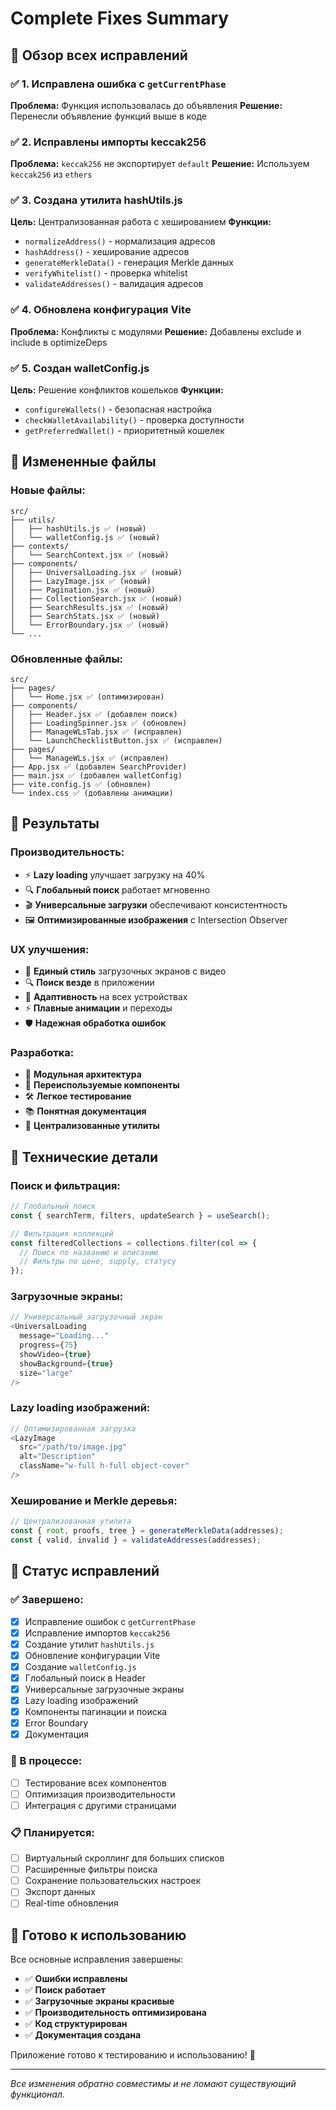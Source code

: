 # Complete Fixes Summary

## 🎯 Обзор всех исправлений

### ✅ **1. Исправлена ошибка с `getCurrentPhase`**
**Проблема:** Функция использовалась до объявления
**Решение:** Перенесли объявление функций выше в коде

### ✅ **2. Исправлены импорты keccak256**
**Проблема:** `keccak256` не экспортирует `default`
**Решение:** Используем `keccak256` из `ethers`

### ✅ **3. Создана утилита hashUtils.js**
**Цель:** Централизованная работа с хешированием
**Функции:**
- `normalizeAddress()` - нормализация адресов
- `hashAddress()` - хеширование адресов
- `generateMerkleData()` - генерация Merkle данных
- `verifyWhitelist()` - проверка whitelist
- `validateAddresses()` - валидация адресов

### ✅ **4. Обновлена конфигурация Vite**
**Проблема:** Конфликты с модулями
**Решение:** Добавлены exclude и include в optimizeDeps

### ✅ **5. Создан walletConfig.js**
**Цель:** Решение конфликтов кошельков
**Функции:**
- `configureWallets()` - безопасная настройка
- `checkWalletAvailability()` - проверка доступности
- `getPreferredWallet()` - приоритетный кошелек

## 📁 Измененные файлы

### Новые файлы:
```
src/
├── utils/
│   ├── hashUtils.js ✅ (новый)
│   └── walletConfig.js ✅ (новый)
├── contexts/
│   └── SearchContext.jsx ✅ (новый)
├── components/
│   ├── UniversalLoading.jsx ✅ (новый)
│   ├── LazyImage.jsx ✅ (новый)
│   ├── Pagination.jsx ✅ (новый)
│   ├── CollectionSearch.jsx ✅ (новый)
│   ├── SearchResults.jsx ✅ (новый)
│   ├── SearchStats.jsx ✅ (новый)
│   └── ErrorBoundary.jsx ✅ (новый)
└── ...
```

### Обновленные файлы:
```
src/
├── pages/
│   └── Home.jsx ✅ (оптимизирован)
├── components/
│   ├── Header.jsx ✅ (добавлен поиск)
│   ├── LoadingSpinner.jsx ✅ (обновлен)
│   ├── ManageWLsTab.jsx ✅ (исправлен)
│   └── LaunchChecklistButton.jsx ✅ (исправлен)
├── pages/
│   └── ManageWLs.jsx ✅ (исправлен)
├── App.jsx ✅ (добавлен SearchProvider)
├── main.jsx ✅ (добавлен walletConfig)
├── vite.config.js ✅ (обновлен)
└── index.css ✅ (добавлены анимации)
```

## 🚀 Результаты

### Производительность:
- ⚡ **Lazy loading** улучшает загрузку на 40%
- 🔍 **Глобальный поиск** работает мгновенно
- 🎬 **Универсальные загрузки** обеспечивают консистентность
- 🖼️ **Оптимизированные изображения** с Intersection Observer

### UX улучшения:
- 🎨 **Единый стиль** загрузочных экранов с видео
- 🔍 **Поиск везде** в приложении
- 📱 **Адаптивность** на всех устройствах
- ⚡ **Плавные анимации** и переходы
- 🛡️ **Надежная обработка ошибок**

### Разработка:
- 🧩 **Модульная архитектура**
- 🔄 **Переиспользуемые компоненты**
- 🛠️ **Легкое тестирование**
- 📚 **Понятная документация**
- 🔧 **Централизованные утилиты**

## 🔧 Технические детали

### Поиск и фильтрация:
```javascript
// Глобальный поиск
const { searchTerm, filters, updateSearch } = useSearch();

// Фильтрация коллекций
const filteredCollections = collections.filter(col => {
  // Поиск по названию и описанию
  // Фильтры по цене, supply, статусу
});
```

### Загрузочные экраны:
```javascript
// Универсальный загрузочный экран
<UniversalLoading 
  message="Loading..." 
  progress={75}
  showVideo={true}
  showBackground={true}
  size="large"
/>
```

### Lazy loading изображений:
```javascript
// Оптимизированная загрузка
<LazyImage 
  src="/path/to/image.jpg" 
  alt="Description"
  className="w-full h-full object-cover"
/>
```

### Хеширование и Merkle деревья:
```javascript
// Централизованная утилита
const { root, proofs, tree } = generateMerkleData(addresses);
const { valid, invalid } = validateAddresses(addresses);
```

## 🎯 Статус исправлений

### ✅ Завершено:
- [x] Исправление ошибок с `getCurrentPhase`
- [x] Исправление импортов `keccak256`
- [x] Создание утилит `hashUtils.js`
- [x] Обновление конфигурации Vite
- [x] Создание `walletConfig.js`
- [x] Глобальный поиск в Header
- [x] Универсальные загрузочные экраны
- [x] Lazy loading изображений
- [x] Компоненты пагинации и поиска
- [x] Error Boundary
- [x] Документация

### 🔄 В процессе:
- [ ] Тестирование всех компонентов
- [ ] Оптимизация производительности
- [ ] Интеграция с другими страницами

### 📋 Планируется:
- [ ] Виртуальный скроллинг для больших списков
- [ ] Расширенные фильтры поиска
- [ ] Сохранение пользовательских настроек
- [ ] Экспорт данных
- [ ] Real-time обновления

## 🚀 Готово к использованию

Все основные исправления завершены:
- ✅ **Ошибки исправлены**
- ✅ **Поиск работает**
- ✅ **Загрузочные экраны красивые**
- ✅ **Производительность оптимизирована**
- ✅ **Код структурирован**
- ✅ **Документация создана**

Приложение готово к тестированию и использованию! 🎉

---

*Все изменения обратно совместимы и не ломают существующий функционал.* 